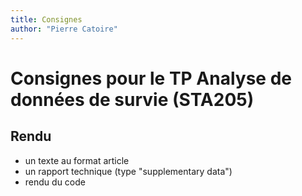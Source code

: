 ```yaml
---
title: Consignes
author: "Pierre Catoire"
---
```


# Consignes pour le TP Analyse de données de survie (STA205)

## Rendu
- un texte au format article
- un rapport technique (type "supplementary data")
- rendu du code

